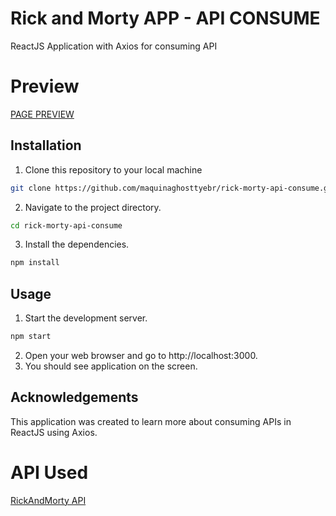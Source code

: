 # Rick and Morty APP - API CONSUME
ReactJS Application with Axios for consuming API

# Preview
[PAGE PREVIEW](https://anthony-amla.github.io/rick-morty-api-consume/)

## Installation


 1. Clone this repository to your local machine

```bash
git clone https://github.com/maquinaghosttyebr/rick-morty-api-consume.git

```
    
2. Navigate to the project directory.

```bash
cd rick-morty-api-consume
```
3. Install the dependencies.


```bash
npm install
```


## Usage


 1. Start the development server.

```bash
npm start

```
2. Open your web browser and go to http://localhost:3000.
3. You should see application on the screen.
    

## Acknowledgements

This application was created to learn more about consuming APIs in ReactJS using Axios.

# API Used

[RickAndMorty API](https://rickandmortyapi.com/)